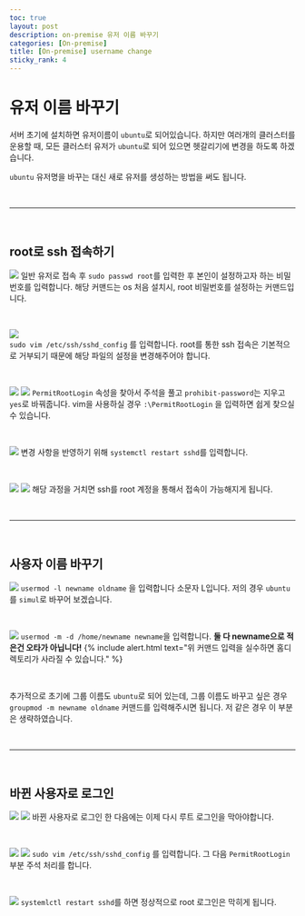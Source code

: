 ```yaml
---
toc: true
layout: post
description: on-premise 유저 이름 바꾸기
categories: [On-premise]
title: [On-premise] username change
sticky_rank: 4
---
```


# 유저 이름 바꾸기

서버 초기에 설치하면 유저이름이 `ubuntu`로 되어있습니다. 하지만 여러개의 클러스터를 운용할 때, 모든 클러스터 유저가 `ubuntu`로 되어 있으면 헷갈리기에 변경을 하도록 하겠습니다.

`ubuntu` 유저명을 바꾸는 대신 새로 유저를 생성하는 방법을 써도 됩니다.

<br/>

------

<br/>

## root로 ssh 접속하기
  ![]({{site.baseurl}}/images/2022-05-10-on-premise-change-username/change1.JPG)
  일반 유저로 접속 후 `sudo passwd root`를 입력한 후 본인이 설정하고자 하는 비밀번호를 입력합니다. 해당 커맨드는 os 처음 설치시, root 비밀번호를 설정하는 커맨드입니다.

  <br/>

  ![]({{site.baseurl}}/images/2022-05-10-on-premise-change-username/change2.JPG)  
  `sudo vim /etc/ssh/sshd_config` 를 입력합니다. root를 통한 ssh 접속은 기본적으로 거부되기 때문에 해당 파일의 설정을 변경해주어야 합니다.

  <br/>

  ![]({{site.baseurl}}/images/2022-05-10-on-premise-change-username/change3.JPG)
  ![]({{site.baseurl}}/images/2022-05-10-on-premise-change-username/change4.JPG)
  `PermitRootLogin` 속성을 찾아서 주석을 풀고 `prohibit-password`는 지우고 `yes`로 바꿔줍니다.
  vim을 사용하실 경우 `:\PermitRootLogin` 을 입력하면 쉽게 찾으실 수 있습니다.

  <br/>

  ![]({{site.baseurl}}/images/2022-05-10-on-premise-change-username/change5.JPG)
  변경 사항을 반영하기 위해 `systemctl restart sshd`를 입력합니다.

  <br/>

  ![]({{site.baseurl}}/images/2022-05-10-on-premise-change-username/change6.JPG)
  ![]({{site.baseurl}}/images/2022-05-10-on-premise-change-username/change7.JPG)
  해당 과정을 거치면 ssh를 root 계정을 통해서 접속이 가능해지게 됩니다.

<br/>

----

<br/>

## 사용자 이름 바꾸기

  ![]({{site.baseurl}}/images/2022-05-10-on-premise-change-username/change8.JPG)
  `usermod -l newname oldname` 을 입력합니다 소문자 L입니다. 저의 경우 `ubuntu`를 `simul`로 바꾸어 보겠습니다.

  <br/>

  ![]({{site.baseurl}}/images/2022-05-10-on-premise-change-username/change9.JPG)
  `usermod -m -d /home/newname newname`을 입력합니다. __둘 다 newname으로 적은건 오타가 아닙니다!__
  {% include alert.html text="위 커맨드 입력을 실수하면 홈디렉토리가 사라질 수 있습니다." %}

  <br/>

  추가적으로 초기에 그룹 이름도 `ubuntu`로 되어 있는데, 그룹 이름도 바꾸고 싶은 경우 `groupmod -m newname oldname` 커맨드를 입력해주시면 됩니다. 저 같은 경우 이 부분은 생략하였습니다.

<br/>

-----------

<br/>

## 바뀐 사용자로 로그인
  
  ![]({{site.baseurl}}/images/2022-05-10-on-premise-change-username/change10.JPG)
  ![]({{site.baseurl}}/images/2022-05-10-on-premise-change-username/change11.JPG)
  바뀐 사용자로 로그인 한 다음에는 이제 다시 루트 로그인을 막아야합니다.

  <br/>

  ![]({{site.baseurl}}/images/2022-05-10-on-premise-change-username/change12.JPG)
  ![]({{site.baseurl}}/images/2022-05-10-on-premise-change-username/change13.JPG)
  `sudo vim /etc/ssh/sshd_config` 를 입력합니다. 그 다음 `PermitRootLogin` 부분 주석 처리를 합니다.

  <br/>

  ![]({{site.baseurl}}/images/2022-05-10-on-premise-change-username/change14.JPG)
  `systemlctl restart sshd`를 하면 정상적으로 root 로그인은 막히게 됩니다.


